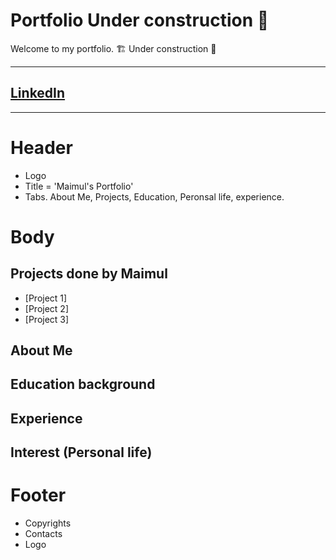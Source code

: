# Portfolio Under construction 🚧
Welcome to my portfolio. 🏗 Under construction 🔨
___________________________________________________
## [LinkedIn](https://www.linkedin.com/in/maimul)
___________________________________________________
# Header
- Logo
- Title = 'Maimul's Portfolio'
- Tabs. About Me, Projects, Education, Peronsal life, experience.

# Body
## Projects done by Maimul
- [Project 1]
- [Project 2]
- [Project 3]

## About Me

## Education background

## Experience 

## Interest (Personal life)


# Footer
- Copyrights 
- Contacts
- Logo
